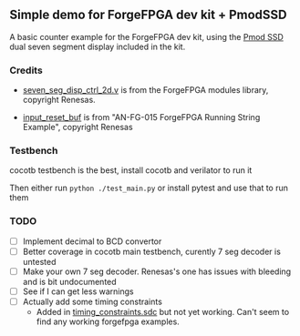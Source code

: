 ## Simple demo for ForgeFPGA dev kit + PmodSSD
A basic counter example for the ForgeFPGA dev kit, using the [Pmod SSD](https://digilent.com/shop/pmod-ssd-seven-segment-display/) dual seven segment display included in the kit. 


### Credits
- [seven_seg_disp_ctrl_2d.v](ffpga/lib/seven_seg_disp_ctrl_2d.v) is from the ForgeFPGA modules library, copyright Renesas.

- [input_reset_buf](ffpga/src/input_reset_buf.v) is from "AN-FG-015 ForgeFPGA Running String Example", copyright Renesas

### Testbench
cocotb testbench is the best, install cocotb and verilator to run it

Then either run `python ./test_main.py` or install pytest and use that to run them

### TODO
- [ ] Implement decimal to BCD convertor
- [ ] Better coverage in cocotb main testbench, curently 7 seg decoder is untested
- [ ] Make your own 7 seg decoder. Renesas's one has issues with bleeding and is bit undocumented
- [ ] See if I can get less warnings
- [ ] Actually add some timing constraints
    - Added in [timing_constraints.sdc](ffpga/timing-constraints/timing_constraints.sdc) but not yet working. Can't seem to find any working forgefpga examples.
